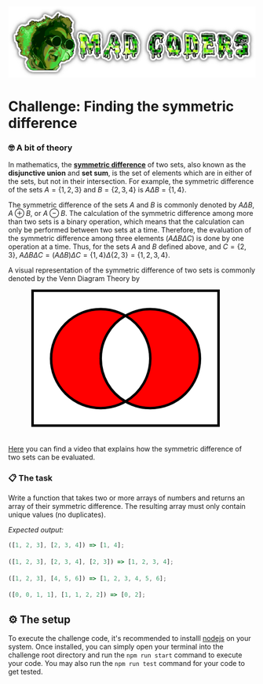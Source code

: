 ![logo](../../assets/logo-text.png)

# Challenge: Finding the symmetric difference

### 🤓 A bit of theory

In mathematics, the **[symmetric difference](https://en.wikipedia.org/wiki/Symmetric_difference)** of two sets, also known as the **disjunctive union** and **set sum**, is the set of elements which are in either of the sets, but not in their intersection. For example, the symmetric difference of the sets $A = \{1, 2, 3\}$ and $B =\{2, 3, 4\}$ is $A \Delta B = \{1, 4\}$.

The symmetric difference of the sets $A$ and $B$ is commonly denoted by $A \Delta B$, $A \oplus B$, or $A \ominus B$. The calculation of the symmetric difference among more than two sets is a binary operation, which means that the calculation can only be performed between two sets at a time. Therefore, the evaluation of the symmetric difference among three elements ($A \Delta B \Delta C$) is done by one operation at a time. Thus, for the sets $A$ and $B$ defined above, and $C = \{2, 3\}$, $A \Delta B \Delta C = (A \Delta B) \Delta C = \{1, 4\} \Delta \{2, 3\} = \{1, 2, 3, 4\}$.

A visual representation of the symmetric difference of two sets is commonly denoted by the Venn Diagram Theory by

<center>
   <svg
      xmlns:dc="http://purl.org/dc/elements/1.1/"
      xmlns:cc="http://web.resource.org/cc/"
      xmlns:rdf="http://www.w3.org/1999/02/22-rdf-syntax-ns#"
      xmlns:svg="http://www.w3.org/2000/svg"
      xmlns="http://www.w3.org/2000/svg"
      xmlns:sodipodi="http://inkscape.sourceforge.net/DTD/sodipodi-0.dtd"
      xmlns:inkscape="http://www.inkscape.org/namespaces/inkscape"
      width="307.28000pt"
      height="223.89000pt"
      id="svg8621"
      sodipodi:version="0.32"
      inkscape:version="0.42.2"
      sodipodi:docbase="C:\Programme\Inkscape"
      sodipodi:docname="Venn0110.svg">
   <defs
      id="defs3" />
   <sodipodi:namedview
      inkscape:document-units="mm"
      id="base"
      pagecolor="#ffffff"
      bordercolor="#666666"
      borderopacity="1.0"
      inkscape:pageopacity="0.0"
      inkscape:pageshadow="2"
      inkscape:zoom="0.66872763"
      inkscape:cx="94.679408"
      inkscape:cy="141.50708"
      inkscape:current-layer="layer1"
      inkscape:window-width="1024"
      inkscape:window-height="742"
      inkscape:window-x="-4"
      inkscape:window-y="-4"
      showborder="true"
      borderlayer="top" />
   <metadata
      id="metadata4">
      <rdf:RDF>
         <cc:Work
            rdf:about="">
         <dc:format>image/svg+xml</dc:format>
         <dc:type
            rdf:resource="http://purl.org/dc/dcmitype/StillImage" />
         </cc:Work>
      </rdf:RDF>
   </metadata>
   <g
      inkscape:label="Layer 1"
      inkscape:groupmode="layer"
      id="layer1">
      <rect
         x="2.5324416"
         y="2.5291228"
         width="379.02979"
         height="274.79257"
         id="rect1310"
         style="fill:#ffffff;fill-opacity:1.0000000;stroke:#000000;stroke-width:5.0498838;stroke-miterlimit:4.0000000;stroke-dasharray:none;stroke-opacity:1.0000000" />
      <circle
         sodipodi:ry="120.00000"
         sodipodi:rx="120.00000"
         sodipodi:cy="180.00000"
         sodipodi:cx="180.00000"
         cx="180.00000"
         cy="180.00000"
         r="120.00000"
         id="circle1312"
         style="fill:#ff0000;fill-opacity:1.0000000;stroke:#000000;stroke-width:6.0000000;stroke-miterlimit:4.0000000;stroke-dasharray:none;stroke-opacity:1.0000000"
         transform="matrix(0.842564,0.000000,0.000000,0.840731,-10.24387,-10.52388)" />
      <circle
         sodipodi:ry="120.00000"
         sodipodi:rx="120.00000"
         sodipodi:cy="180.00000"
         sodipodi:cx="300.00000"
         cx="300.00000"
         cy="180.00000"
         r="120.00000"
         id="circle1316"
         style="fill:#ff0000;fill-opacity:1.0000000;stroke:#000000;stroke-width:6.0000000;stroke-miterlimit:4.0000000;stroke-dasharray:none;stroke-opacity:1.0000000"
         transform="matrix(0.842564,0.000000,0.000000,0.840731,-10.24387,-10.52388)" />
      <path
         d="M 191.97147,53.436405 C 223.25430,71.458270 242.52530,104.76406 242.52530,140.80780 C 242.52530,176.85154 223.25430,210.15733 191.97147,228.17919 C 160.68865,210.15733 141.41763,176.85154 141.41763,140.80780 C 141.41763,104.76406 160.68865,71.458270 191.97147,53.436405"
         id="path1320"
         style="fill:#ffffff;fill-opacity:1.0000000;stroke:#000000;stroke-width:5.0498838;stroke-miterlimit:4.0000000;stroke-dasharray:none;stroke-opacity:1.0000000" />
   </g>
   </svg>
</center>

<div style="page-break-after: always;"></div>

[Here](https://www.youtube.com/watch?v=NPZ3SAJKN1M) you can find a video that explains how the symmetric difference of two sets can be evaluated.

### 📋 The task

Write a function that takes two or more arrays of numbers and returns an array of their symmetric difference. The resulting array must only contain unique values (no duplicates).

*Expected output:*

```js
([1, 2, 3], [2, 3, 4]) => [1, 4];

([1, 2, 3], [2, 3, 4], [2, 3]) => [1, 2, 3, 4];

([1, 2, 3], [4, 5, 6]) => [1, 2, 3, 4, 5, 6];

([0, 0, 1, 1], [1, 1, 2, 2]) => [0, 2];
```

## ⚙ The setup

To execute the challenge code, it's recommended to installl [nodejs](https://nodejs.org/en) on your system. Once installed, you can simply open your terminal into the challenge root directory and run the `npm run start` command to execute your code. You may also run the `npm run test` command for your code to get tested.
